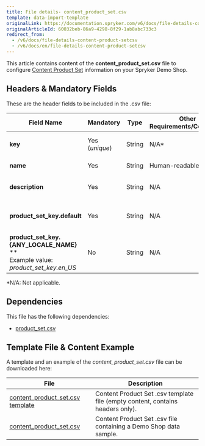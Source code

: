 ```yaml
---
title: File details- content_product_set.csv
template: data-import-template
originalLink: https://documentation.spryker.com/v6/docs/file-details-content-product-setcsv
originalArticleId: 60032beb-86a9-4298-8f29-1ab8abc733c3
redirect_from:
  - /v6/docs/file-details-content-product-setcsv
  - /v6/docs/en/file-details-content-product-setcsv
---
```


This article contains content of the **content_product_set.csv** file to configure [Content Product Set](/docs/scos/user/features/{{page.version}}/content-items-feature-overview.html#content-item) information on your Spryker Demo Shop.

## Headers & Mandatory Fields 
These are the header fields to be included in the .csv file:

| Field Name | Mandatory | Type | Other Requirements/Comments | Description |
| --- | --- | --- | --- | --- |
| **key** | Yes (*unique*) | String |N/A* | Unique identifier of the content. |
| **name** | Yes | String |	Human-readable name. | Name of the content. |
| **description** | Yes | String |N/A | Description of the content. |
| **product_set_key.default** | Yes | String |N/A | Default key identifier of the product set. |
| **product_set_key.{ANY_LOCALE_NAME}** **<br>Example value: *product_set_key.en_US* | No | String |N/A | Key identifier of the product set, translated |

*N/A: Not applicable.

## Dependencies

This file has the following dependencies:
*    [product_set.csv](/docs/scos/dev/data-import/{{page.version}}/data-import-categories/merchandising-setup/product-merchandising/file-details-product-set.csv.html)

## Template File & Content Example
A template and an example of the *content_product_set.csv*  file can be downloaded here:

| File | Description |
| --- | --- |
| [content_product_set.csv template](https://spryker.s3.eu-central-1.amazonaws.com/docs/Developer+Guide/Back-End/Data+Manipulation/Data+Ingestion/Data+Import/Data+Import+Categories/Content+Management/Template+content_product_set.csv) | Content Product Set .csv template file (empty content, contains headers only). |
| [content_product_set.csv](https://spryker.s3.eu-central-1.amazonaws.com/docs/Developer+Guide/Back-End/Data+Manipulation/Data+Ingestion/Data+Import/Data+Import+Categories/Content+Management/content_product_set.csv) | Content Product Set .csv file containing a Demo Shop data sample. |
